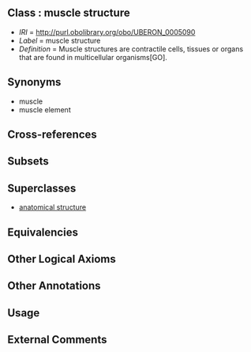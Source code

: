 
## Class : muscle structure

 * *IRI* = http://purl.obolibrary.org/obo/UBERON_0005090
 * *Label* = muscle structure
 * *Definition* = Muscle structures are contractile cells, tissues or organs that are found in multicellular organisms[GO].

## Synonyms

 * muscle
 * muscle element

## Cross-references


## Subsets


## Superclasses

 * [anatomical structure](../../UBERON/61/UBERON_0000061.md)

## Equivalencies


## Other Logical Axioms


## Other Annotations


## Usage


## External Comments

